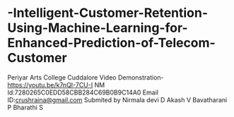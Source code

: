 # -Intelligent-Customer-Retention-Using-Machine-Learning-for-Enhanced-Prediction-of-Telecom-Customer
Periyar Arts College Cuddalore
Video Demonstration-https://youtu.be/k7nQI-7CU-I
NM Id:7280265C0EDD58CBB284C69B0B9C14A0
Email ID:crushraina@gmail.com
Submited by 
Nirmala devi D
Akash V
Bavatharani P
Bharathi S
